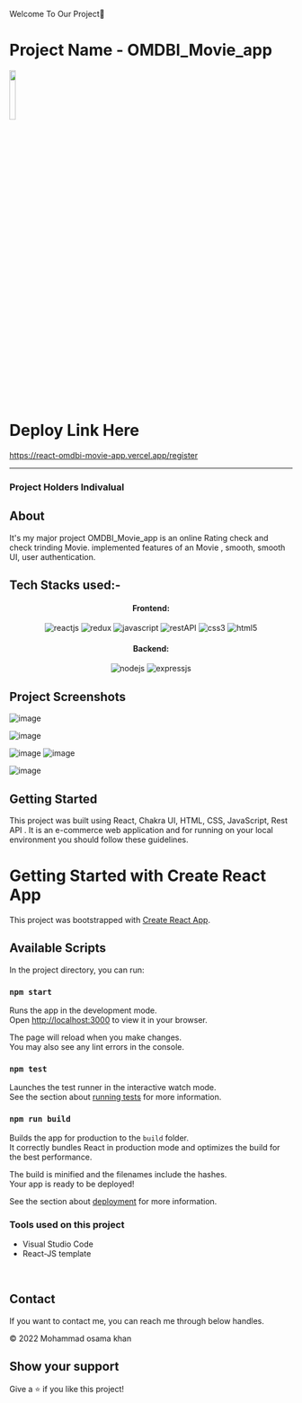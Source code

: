 Welcome To Our Project👋

# Project Name - OMDBI_Movie_app

<a href="#"><img width="15%" height="auto" src="https://thumbs.dreamstime.com/b/movie-illustration-logo-vector-design-film-178252125.jpg"/></a>

# Deploy Link Here
https://react-omdbi-movie-app.vercel.app/register
 <hr>


### Project Holders Indivalual

## About

It's my major project OMDBI_Movie_app is an online Rating check and check trinding Movie. implemented features of an Movie , smooth, smooth UI, user authentication.

## Tech Stacks used:- 

<h4 align="center">Frontend:</h4>

<p align="center">
  <img src="https://img.shields.io/badge/React-20232A?style=for-the-badge&logo=react&logoColor=61DAFB" alt="reactjs" />
  <img src="https://img.shields.io/badge/Redux-593D88?style=for-the-badge&logo=redux&logoColor=white" alt="redux" />
  <img src="https://img.shields.io/badge/JavaScript-323330?style=for-the-badge&logo=javascript&logoColor=F7DF1E" alt="javascript" />
  <img src="https://img.shields.io/badge/Rest_API-02303A?style=for-the-badge&logo=react-router&logoColor=white" alt="restAPI" />
  <img src="https://img.shields.io/badge/CSS3-1572B6?style=for-the-badge&logo=css3&logoColor=white" alt="css3" />
  <img src="https://img.shields.io/badge/HTML5-E34F26?style=for-the-badge&logo=html5&logoColor=white" alt="html5" />
</p>


<h4 align="center">Backend:</h4>

<p align="center">
  <img src="https://img.shields.io/badge/Node.js-339933?style=for-the-badge&logo=nodedotjs&logoColor=white" alt="nodejs" />
  <img src="https://img.shields.io/badge/Express.js-000000?style=for-the-badge&logo=express&logoColor=white" alt="expressjs" />
</p>

## Project Screenshots

![image](https://github.com/osamakhan9/React_OMDBI_Movie_app/assets/101393695/88c8e623-30bc-46d1-8d09-dcbf787a5326)

![image](https://github.com/osamakhan9/React_OMDBI_Movie_app/assets/101393695/86f79a11-e54e-4e55-92b1-b9d4e0e31d20)

![image](https://github.com/osamakhan9/React_OMDBI_Movie_app/assets/101393695/be7f6cd4-7e19-4e65-91c7-3241a9c712a3)
![image](https://github.com/osamakhan9/React_OMDBI_Movie_app/assets/101393695/36a223d4-d15c-41b0-b6b4-14529c4330e7)

![image](https://github.com/osamakhan9/React_OMDBI_Movie_app/assets/101393695/b9ed4952-1cc7-4d5c-a160-75b2c6222129)

## Getting Started

This project was built using React, Chakra UI, HTML, CSS, JavaScript, Rest API . It is an e-commerce web application and for running on your local environment you should follow these guidelines.



# Getting Started with Create React App

This project was bootstrapped with [Create React App](https://github.com/facebook/create-react-app).

## Available Scripts

In the project directory, you can run:

### `npm start`

Runs the app in the development mode.\
Open [http://localhost:3000](http://localhost:3000) to view it in your browser.

The page will reload when you make changes.\
You may also see any lint errors in the console.

### `npm test`

Launches the test runner in the interactive watch mode.\
See the section about [running tests](https://facebook.github.io/create-react-app/docs/running-tests) for more information.

### `npm run build`

Builds the app for production to the `build` folder.\
It correctly bundles React in production mode and optimizes the build for the best performance.

The build is minified and the filenames include the hashes.\
Your app is ready to be deployed!

See the section about [deployment](https://facebook.github.io/create-react-app/docs/deployment) for more information.


### Tools used on this project

- Visual Studio Code
- React-JS template

<br />



## Contact

If you want to contact me, you can reach me through below handles. <br />




© 2022 Mohammad osama khan



## Show your support

Give a ⭐️ if you like this project!

